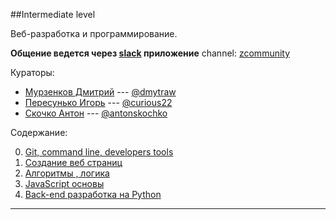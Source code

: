 ##Intermediate level

Веб-разработка и программирование.

**Общение ведется через [slack](https://slack.com/) приложение**
channel: [zcommunity](https://zcommunity.slack.com/)

Кураторы:

 - [Мурзенков Дмитрий](https://github.com/Dmytraw) --- [@dmytraw](https://zcommunity.slack.com/korzh_sergii/)
 - [Пересунько Игорь](https://github.com/curious22) --- [@curious22](https://zcommunity.slack.com/curious22/)
 - [Скочко Антон](https://github.com/AntonSkochko) --- [@antonskochko](https://zcommunity.slack.com/antonskochko/)


Содержание:

 0. [Git, command line, developers tools](tools.md)
 1. [Создание веб страниц](htmlAndCss.md)
 2. [Алгоритмы , логика](algoritms.md)
 3. [JavaScript основы](js.md)
 4. [Back-end разработка на Python](backend.md)

----------
